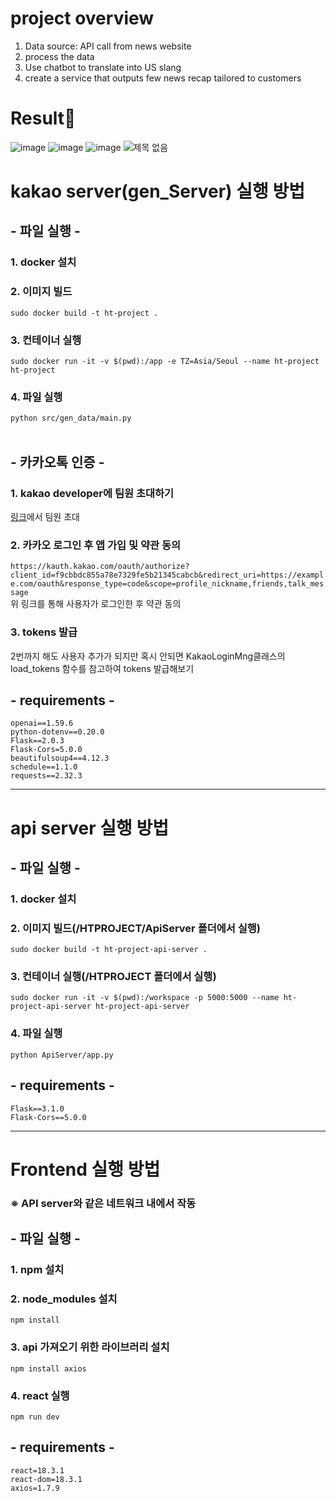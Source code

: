# project overview
1. Data source: API call from news website 
2. process the data
3. Use chatbot to translate into US slang 
4. create a service that outputs few news recap tailored to customers 

# Result🎉
![image](https://github.com/user-attachments/assets/48c5fe38-73fe-447f-84b4-aa08f472de3d)
![image](https://github.com/user-attachments/assets/18706a9d-3013-4de0-a802-c0e9a5deb2a4)
![image](https://github.com/user-attachments/assets/f610e406-d569-42cc-ab5d-8c55811673fa)
![제목 없음](https://github.com/user-attachments/assets/1f2bbe86-0f06-4112-844f-d9292f490466)


# kakao server(gen_Server) 실행 방법  
## - 파일 실행 -
### 1. docker 설치
### 2. 이미지 빌드  
```sudo docker build -t ht-project .```
### 3. 컨테이너 실행
```sudo docker run -it -v $(pwd):/app -e TZ=Asia/Seoul --name ht-project ht-project```
### 4. 파일 실행
```python src/gen_data/main.py```  
&nbsp;
&nbsp;
&nbsp;
## - 카카오톡 인증 -
### 1. kakao developer에 팀원 초대하기
[링크](https://developers.kakao.com/console/app/1185992/config/member)에서 팀원 초대
### 2. 카카오 로그인 후 앱 가입 및 약관 동의
```https://kauth.kakao.com/oauth/authorize?client_id=f9cbbdc855a78e7329fe5b21345cabcb&redirect_uri=https://example.com/oauth&response_type=code&scope=profile_nickname,friends,talk_message```  
위 링크를 통해 사용자가 로그인한 후 약관 동의
### 3. tokens 발급
2번까지 해도 사용자 추가가 되지만 혹시 안되면 KakaoLoginMng클래스의 load_tokens 함수를 참고하여 tokens 발급해보기
&nbsp;
&nbsp;
&nbsp;
## - requirements -
```python==3.13
openai==1.59.6
python-dotenv==0.20.0
Flask==2.0.3
Flask-Cors=5.0.0
beautifulsoup4==4.12.3
schedule==1.1.0
requests==2.32.3
```
---
# api server 실행 방법  
## - 파일 실행 -
### 1. docker 설치
### 2. 이미지 빌드(/HTPROJECT/ApiServer 폴더에서 실행)
```sudo docker build -t ht-project-api-server .```
### 3. 컨테이너 실행(/HTPROJECT 폴더에서 실행)
```sudo docker run -it -v $(pwd):/workspace -p 5000:5000 --name ht-project-api-server ht-project-api-server```
### 4. 파일 실행
```python ApiServer/app.py``` 

## - requirements -
```
Flask==3.1.0
Flask-Cors==5.0.0
```

--- 
# Frontend 실행 방법
### ※ API server와 같은 네트워크 내에서 작동
## - 파일 실행 -
### 1. npm 설치
### 2. node_modules 설치
```npm install```
### 3. api 가져오기 위한 라이브러리 설치
```npm install axios```
### 4. react 실행
```npm run dev```

## - requirements -
```
react=18.3.1
react-dom=18.3.1
axios=1.7.9
```
